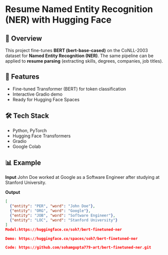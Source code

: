 # Resume Named Entity Recognition (NER) with Hugging Face

## 📌 Overview
This project fine-tunes **BERT (bert-base-cased)** on the CoNLL-2003 dataset for **Named Entity Recognition (NER)**.
The same pipeline can be applied to **resume parsing** (extracting skills, degrees, companies, job titles).

## 🚀 Features
- Fine-tuned Transformer (BERT) for token classification
- Interactive Gradio demo
- Ready for Hugging Face Spaces

## 🛠️ Tech Stack
- Python, PyTorch
- Hugging Face Transformers
- Gradio
- Google Colab

## 📊 Example
**Input**
John Doe worked at Google as a Software Engineer after studying at Stanford University.

**Output**
```json
[
  {"entity": "PER", "word": "John Doe"},
  {"entity": "ORG", "word": "Google"},
  {"entity": "JOB", "word": "Software Engineer"},
  {"entity": "LOC", "word": "Stanford University"}
]
Model:https://huggingface.co/soh7/bert-finetuned-ner 

Demo: https://huggingface.co/spaces/soh7/bert-finetuned-ner 

Code: https://github.com/sohamgupta779-art/bert-finetuned-ner.git
